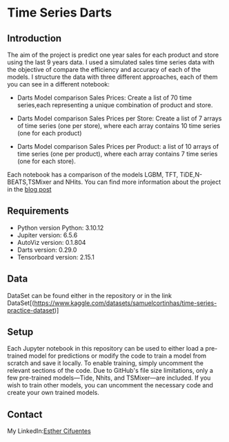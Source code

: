 # Time Series Darts

## Introduction
The aim of the project is predict one year sales for each product and store using the last 9 years data. I used a simulated sales time series data with the objective of compare the efficiency and accuracy of each of the models.
I structure the data with three different approaches, each of them you can see in a different notebook:
* Darts Model comparison Sales Prices: Create a list of 70 time series,each representing a unique combination of product and store.
* Darts Model comparison Sales Prices per Store: Create a list of 7 arrays of time series (one per store), where each array contains 10 time series (one for each product)

* Darts Model comparison Sales Prices per Product: a list of 10 arrays of time series (one per product), where each array contains 7 time series (one for each store).

Each notebook has a comparison of the models LGBM, TFT, TiDE,N-BEATS,TSMixer and NHits.
You can find more information about the project in the [blog post]()

## Requirements

* Python version Python: 3.10.12
* Jupiter version: 6.5.6
* AutoViz version: 0.1.804
* Darts version: 0.29.0
* Tensorboard version: 2.15.1

## Data
DataSet can be found either in the repository or in the link  DataSet[(https://www.kaggle.com/datasets/samuelcortinhas/time-series-practice-dataset)]

## Setup
Each Jupyter notebook in this repository can be used to either load a pre-trained model for predictions or modify the code to train a model from scratch and save it locally. To enable training, simply uncomment the relevant sections of the code. Due to GitHub's file size limitations, only a few pre-trained models—Tide, Nhits, and TSMixer—are included. If you wish to train other models, you can uncomment the necessary code and create your own trained models.

## Contact

My LinkedIn:[Esther Cifuentes](https://www.linkedin.com/in/esther-cifuentes-70975b1/)
